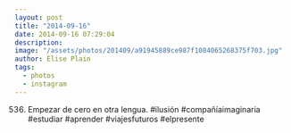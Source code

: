 ```yaml
---
layout: post
title: "2014-09-16"
date: 2014-09-16 07:29:04
description: 
image: "/assets/photos/201409/a91945889ce987f1084065268375f703.jpg"
author: Elise Plain
tags: 
  - photos
  - instagram
---
```


536. Empezar de cero en otra lengua. #ilusión #compañíaimaginaria #estudiar #aprender #viajesfuturos #elpresente
<p></p>
